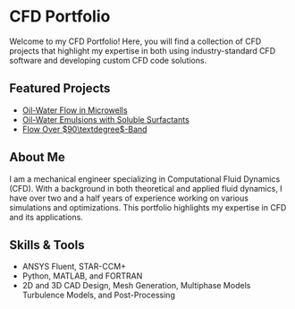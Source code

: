 # CFD Portfolio

Welcome to my CFD Portfolio! Here, you will find a collection of CFD projects that highlight my expertise in both using industry-standard CFD software and developing custom CFD code solutions.

## Featured Projects
- [Oil-Water Flow in Microwells](Projects/Project1_Oil-Water_Flow_in_Microwells)
- [Oil-Water Emulsions with Soluble Surfactants](Projects/Project2_Oil-Water_Emulsions_with_Soluble_Surfactants)
- [Flow Over $90\textdegree$-Band](Projects/Project3_Flow_Over_90-degree-Band)
  
## About Me
I am a mechanical engineer specializing in Computational Fluid Dynamics (CFD). With a background in both theoretical and applied fluid dynamics, I have over two and a half years of experience working on various simulations and optimizations. This portfolio highlights my expertise in CFD and its applications.

## Skills & Tools
- ANSYS Fluent, STAR-CCM+
- Python, MATLAB, and FORTRAN
- 2D and 3D CAD Design, Mesh Generation, Multiphase Models Turbulence Models, and Post-Processing
